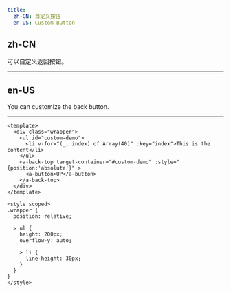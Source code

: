 ```yaml
title:
  zh-CN: 自定义按钮
  en-US: Custom Button
```

## zh-CN

可以自定义返回按钮。

---

## en-US

You can customize the back button.

---

```vue
<template>
  <div class="wrapper">
    <ul id="custom-demo">
      <li v-for="(_, index) of Array(40)" :key="index">This is the content</li>
    </ul>
    <a-back-top target-container="#custom-demo" :style="{position:'absolute'}" >
      <a-button>UP</a-button>
    </a-back-top>
  </div>
</template>

<style scoped>
.wrapper {
  position: relative;

  > ul {
    height: 200px;
    overflow-y: auto;

    > li {
      line-height: 30px;
    }
  }
}
</style>
```
